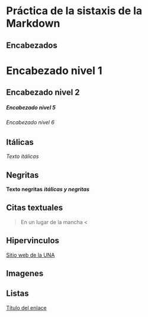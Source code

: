 # Práctica de la sistaxis de la Markdown
## Encabezados
# Encabezado nivel 1
## Encabezado nivel 2
##### Encabezado nivel 5
###### Encabezado nivel 6
## Itálicas
*Texto itálicas*  
## Negritas
**Texto negritas**
***itálicas y negritas***

## Citas textuales
>En un lugar de la mancha <

## Hipervinculos
[Sitio web de la UNA](https://www.una.ac.cr/)
## Imagenes
## Listas
 <a href="https://www.una.ac.cr/. html" target="_blank">Título del enlace</a>

